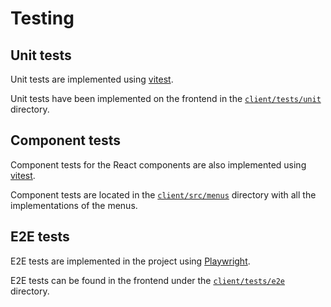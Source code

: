 # Testing

## Unit tests

Unit tests are implemented using [vitest](https://vitest.dev/).

Unit tests have been implemented on the frontend in the [`client/tests/unit`](../client/tests/unit/) directory.

## Component tests

Component tests for the React components are also implemented using [vitest](https://vitest.dev/).

Component tests are located in the [`client/src/menus`](../client/src/menus/) directory with all the implementations of the menus.

## E2E tests

E2E tests are implemented in the project using [Playwright](https://playwright.dev/).

E2E tests can be found in the frontend under the [`client/tests/e2e`](../client/tests/e2e) directory.
